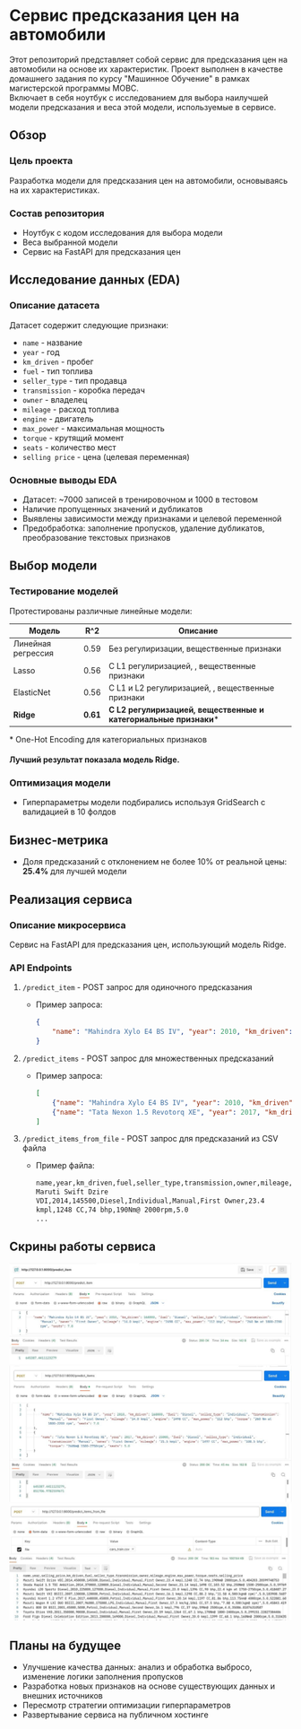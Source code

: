 # Сервис предсказания цен на автомобили

Этот репозиторий представляет собой сервис для предсказания цен на автомобили на основе их характеристик. Проект выполнен в качестве домашнего задания по курсу "Машинное Обучение" в рамках магистерской программы МОВС.  
Включает в себя ноутбук с исследованием для выбора наилучшей модели предсказания и веса этой модели, используемые в сервисе.

## Обзор

### Цель проекта
Разработка модели для предсказания цен на автомобили, основываясь на их характеристиках.

### Состав репозитория
- Ноутбук с кодом исследования для выбора модели
- Веса выбранной модели
- Сервис на FastAPI для предсказания цен

## Исследование данных (EDA)

### Описание датасета
Датасет содержит следующие признаки:
- `name` - название
- `year` - год
- `km_driven` - пробег
- `fuel` - тип топлива
- `seller_type` - тип продавца
- `transmission` - коробка передач
- `owner` - владелец
- `mileage` - расход топлива
- `engine` - двигатель
- `max_power` - максимальная мощность
- `torque` - крутящий момент
- `seats` - количество мест
- `selling price` - цена (целевая переменная)

### Основные выводы EDA
- Датасет: ~7000 записей в тренировочном и 1000 в тестовом
- Наличие пропущенных значений и дубликатов
- Выявлены зависимости между признаками и целевой переменной
- Предобработка: заполнение пропусков, удаление дубликатов, преобразование текстовых признаков

## Выбор модели

### Тестирование моделей
Протестированы различные линейные модели:

| Модель | R^2 | Описание |
|----------|----------|----------|
| Линейная регрессия | 0.59 | Без регулиризации, вещественные признаки|
| Lasso | 0.56 | С L1 регулиризацией, , вещественные признаки|
| ElasticNet | 0.56 | С L1 и L2 регулиризацией, , вещественные признаки|
| **Ridge** | **0.61** | **С L2 регулиризацией, вещественные и категориальные признаки*** |

\* One-Hot Encoding для категориальных признаков  

#### Лучший результат показала модель Ridge.  


### Оптимизация модели

- Гиперпараметры модели подбирались используя GridSearch с валидацией в 10 фолдов

## Бизнес-метрика
- Доля предсказаний с отклонением не более 10% от реальной цены: **25.4%** для лучшей модели

## Реализация сервиса

### Описание микросервиса
Сервис на FastAPI для предсказания цен, использующий модель Ridge.

### API Endpoints
1. `/predict_item` - POST запрос для одиночного предсказания  
   - Пример запроса:
     ```json
     {
         "name": "Mahindra Xylo E4 BS IV", "year": 2010, "km_driven": 168000, ...
     }
     ```


2. `/predict_items` - POST запрос для множественных предсказаний
   - Пример запроса:
     ```json
     [
         {"name": "Mahindra Xylo E4 BS IV", "year": 2010, "km_driven": 168000, ...},
         {"name": "Tata Nexon 1.5 Revotorq XE", "year": 2017, "km_driven": 25000, ...}
     ]
     ```

3. `/predict_items_from_file` - POST запрос для предсказаний из CSV файла
   - Пример файла:
     ```csv
     name,year,km_driven,fuel,seller_type,transmission,owner,mileage,engine,max_power,torque,seats
     Maruti Swift Dzire VDI,2014,145500,Diesel,Individual,Manual,First Owner,23.4 kmpl,1248 CC,74 bhp,190Nm@ 2000rpm,5.0
     ...
     ```


## Скрины работы сервиса
![](img/predict_item.jpeg)
![](img/predict_items.jpeg)  
![](img/predict_items_from_file.jpeg)

## Планы на будущее
- Улучшение качества данных: анализ и обработка выбросо, изменение логики заполнения пропусков
- Разработка новых признаков на основе существующих данных и внешних источников
- Пересмотр стратегии оптимизации гиперпараметров
- Развертывание сервиса на публичном хостинге
